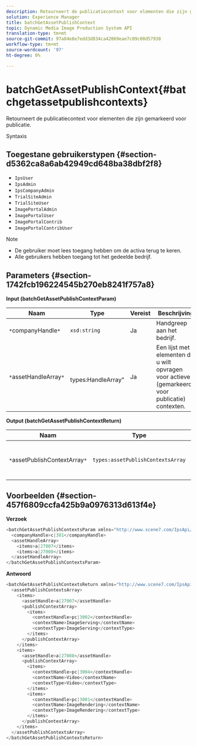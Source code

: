 ```yaml
---
description: Retourneert de publicatiecontext voor elementen die zijn gemarkeerd voor publicatie.
solution: Experience Manager
title: batchGetAssetPublishContext
topic: Dynamic Media Image Production System API
translation-type: tm+mt
source-git-commit: 97a84e8e7edd3d834ca42069eae7c09c00d57938
workflow-type: tm+mt
source-wordcount: '97'
ht-degree: 0%

---
```



# batchGetAssetPublishContext{#batchgetassetpublishcontexts}

Retourneert de publicatiecontext voor elementen die zijn gemarkeerd voor publicatie.

Syntaxis

## Toegestane gebruikerstypen {#section-d5362ca8a6ab42949cd648ba38dbf2f8}

* `IpsUser`
* `IpsAdmin`
* `IpsCompanyAdmin`
* `TrialSiteAdmin`
* `TrialSiteUser`
* `ImagePortalAdmin`
* `ImagePortalUser`
* `ImagePortalContrib`
* `ImagePortalContribUser`

>[!NOTE]
>
>* De gebruiker moet lees toegang hebben om de activa terug te keren.
>* Alle gebruikers hebben toegang tot het gedeelde bedrijf.

>



## Parameters {#section-1742fcb196224545b270eb8241f757a8}

**Input (batchGetAssetPublishContextParam)**

| Naam | Type | Vereist | Beschrijving |
|---|---|---|---|
| `*`companyHandle`*` | `xsd:string` | Ja | Handgreep aan het bedrijf. |
| `*`assetHandleArray`*` | ` `types:HandleArray&quot; | Ja | Een lijst met elementen die u wilt opvragen voor actieve (gemarkeerde voor publicatie) contexten. |

**Output (batchGetAssetPublishContextReturn)**

| Naam | Type | Vereist | Beschrijving |
|---|---|---|---|
| `*`assetPublishContextArray`*` | `types:assetPublishContextsArray` | Ja | Een array van publicatiecontexten waarin elk element is gemarkeerd voor publicatie. |

## Voorbeelden {#section-457f6809ccfa425b9a0976313d613f4e}

**Verzoek**

```java
<batchGetAssetPublishContextsParam xmlns="http://www.scene7.com/IpsApi/xsd/2011-11-04">
  <companyHandle>c|301</companyHandle>
  <assetHandleArray>
    <items>a|27007</items>
    <items>a|27008</items>
  </assetHandleArray>
</batchGetAssetPublishContextsParam>
```

**Antwoord**

```java
<batchGetAssetPublishContextsReturn xmlns="http://www.scene7.com/IpsApi/xsd/2011-11-04">
  <assetPublishContextsArray>
    <items>
      <assetHandle>a|27007</assetHandle>
      <publishContextArray>
        <items>
          <contextHandle>pc|3002</contextHandle>
          <contextName>ImageServing</contextName>
          <contextType>ImageServing</contextType>
        </items>
      </publishContextArray>
    </items>
    <items>
      <assetHandle>a|27008</assetHandle>
      <publishContextArray>
        <items>
          <contextHandle>pc|3004</contextHandle>
          <contextName>Video</contextName>
          <contextType>Video</contextType>
        </items>
        <items>
          <contextHandle>pc|3001</contextHandle>
          <contextName>ImageRendering</contextName>
          <contextType>ImageRendering</contextType>
        </items>
      </publishContextArray>
    </items>
  </assetPublishContextsArray>
</batchGetAssetPublishContextsReturn>
```

